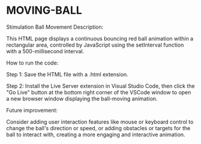 # MOVING-BALL
Stimulation Ball Movement Description:

This HTML page displays a continuous bouncing red ball animation within a rectangular area, controlled by JavaScript using the setInterval function with a 500-millisecond interval.

How to run the code:

Step 1: Save the HTML file with a .html extension.

Step 2: Install the Live Server extension in Visual Studio Code, then click the "Go Live" button at the bottom right corner of the VSCode window to open a new browser window displaying the ball-moving animation.

Future improvement:

Consider adding user interaction features like mouse or keyboard control to change the ball's direction or speed, or adding obstacles or targets for the ball to interact with, creating a more engaging and interactive animation.

